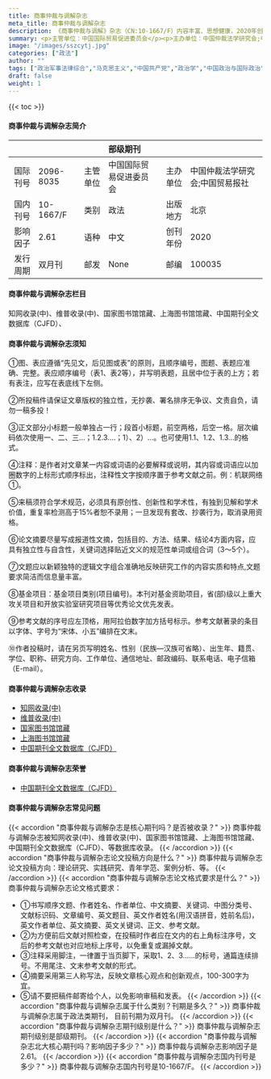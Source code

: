 ```yaml
---
title: 商事仲裁与调解杂志
meta_title: 商事仲裁与调解杂志
description: 《商事仲裁与调解》杂志（CN:10-1667/F）内容丰富、思想健康，2020年创刊，目前以双月刊形式发行，刊物对外积极扩大宣传，致力于提高杂志质量与影响。该杂志是国内商事仲裁与调解领域的重要学术刊物，旨在发表高质量原创研究成果、综述及快报，专注于商事争议解决领域的专业内容。 这本双月刊的内容主要包括对商事仲裁和调解案例的深入分析，覆盖了合同争议、投资纠纷、知识产权保护、企业并购、破产清算等多个领域。案例分析不仅涉及国内案件，还包括国际商事仲裁和调解案例，反映了商事活动的全球化趋势和多元化的争议解决需求。通过具体案例的深入剖析，杂志展示了法律在实际争议解决中的应用，包括仲裁协议的效力、仲裁程序的合法性、仲裁裁决的执行以及调解过程中的策略和技巧。 《商事仲裁与调解》杂志对法律从业者具有重要的参考价值，同时，也为商事活动参与者、学者以及对商事法律感兴趣的公众提供了宝贵的学习资源。杂志的特色在于其深入剖析案例背后的法律逻辑、争议焦点及裁决理由，不仅揭示仲裁庭或调解机构在处理特定争议时的策略和方法，还探讨了法律原则在不同情境下的适用性和解释空间。 此外，杂志在学术界和实务界都有较高的影响力，其收录在多个重要数据库中，如中国期刊全文数据库（CJFD），并且是中国人文社科核心期刊之一。该杂志的创刊和发展，体现了中国在商事仲裁与调解领域的学术研究和实践操作的深入与进步。
summary: <p>主管单位：中国国际贸易促进委员会</p><p>主办单位：中国仲裁法学研究会;中国贸易报社</p><p>发行级别：部级期刊</p><p>发行周期：双月刊</p>
image: "/images/sszcytj.jpg"
categories: ["政法"]
author: ""
tags: ["政治军事法律综合","马克思主义","中国共产党","政治学","中国政治与国际政治","思想政治教育","行政学及国家行政管理","政党及群众组织","军事","公安","法理、法史","宪法","行政法及地方法制","民商法","刑法","经济法","诉讼法与司法制度","国际法","G157",]
draft: false
weight: 1
---
```


{{< toc >}}

#### 商事仲裁与调解杂志简介
|               |                               |               | 部级期刊        |               |                           |
| ------------: | :---------------------------- | ------------: | :---------------------------- | ------------: | :------------------------ |
| 国际刊号      | 2096-8035   | 主管单位      | 中国国际贸易促进委员会     | 主办单位      | 中国仲裁法学研究会;中国贸易报社     |
| 国内刊号      | 10-1667/F        | 类别          | 政法       | 出版地方      | 北京           |
| 影响因子      | 2.61        | 语种          | 中文             | 创刊年份      | 2020    |
| 发行周期      | 双月刊    | 邮发          | None              | 邮编          | 100035      |

#### 商事仲裁与调解杂志栏目
<span>知网收录(中)</span>、<span>维普收录(中)</span>、<span>国家图书馆馆藏</span>、<span>上海图书馆馆藏</span>、<span>中国期刊全文数据库（CJFD）</span>、

#### 商事仲裁与调解杂志须知
<p><p>
	①图、表应遵循“先见文，后见图或表”的原则，且顺序编号，图题、表题应准确、完整。表应顺序编号（表1、表2等），并写明表题，且居中位于表的上方；若有表注，应写在表底线下左侧。
</p><p>
	②所投稿件请保证文章版权的独立性，无抄袭、署名排序无争议、文责自负，请勿一稿多投！
</p><p>
	③正文部分小标题一般单独占一行；段首小标题，前空两格，后空一格。层次编码依次使用一、二、三…；1.2.3.…；1）、2）…。也可使用1.1、1.2、1.3…的格式。
</p><p>
	④注释：是作者对文章某一内容或词语的必要解释或说明，其内容或词语应以加圈数字的上标形式顺序标出，注释性文字按顺序置于参考文献之前。例：机联网络①。
</p><p>
	⑤来稿须符合学术规范，必须具有原创性、创新性和学术性，有独到见解和学术价值，重复率检测高于15%者恕不录用；一旦发现有套改、抄袭行为，取消录用资格。
</p><p>
	⑥论文摘要尽量写成报道性文摘，包括目的、方法、结果、结论4方面内容，应具有独立性与自含性，关键词选择贴近文义的规范性单词或组合词（3～5个）。
</p><p>
	⑦文题应以新颖独特的逻辑文字组合准确地反映研究工作的内容实质和特点,文题要求简洁而信息量丰富。
</p><p>
	⑧基金项目：基金项目类别(项目编号)。本刊对基金资助项目，省(部)级以上重大攻关项目和开放实验室研究项目等优秀论文优先发表。
</p><p>
	⑨参考文献的序号应左顶格，用阿拉伯数字加方括号标示。参考文献著录的条目以字体、字号为“宋体、小五”编排在文末。
</p><p>
	⑩作者投稿时，请在另页写明姓名、性别（民族—汉族可省略）、出生年、籍贯、学位、职称、研究方向、工作单位、通信地址、邮政编码、联系电话、电子信箱（E-mail）。
</p></p>


#### 商事仲裁与调解杂志收录
<ul>
    <li class="inline-block">
        <a class="bg-theme-light hover:bg-primary dark:bg-darkmode-theme-light dark:hover:bg-darkmode-primary dark:hover:text-dark m-1 block rounded px-3 py-1 hover:text-white" href="#商事仲裁与调解杂志收录">
        知网收录(中)
        </a>
    </li>
    <li class="inline-block">
        <a class="bg-theme-light hover:bg-primary dark:bg-darkmode-theme-light dark:hover:bg-darkmode-primary dark:hover:text-dark m-1 block rounded px-3 py-1 hover:text-white" href="#商事仲裁与调解杂志收录">
        维普收录(中)
        </a>
    </li>
    <li class="inline-block">
        <a class="bg-theme-light hover:bg-primary dark:bg-darkmode-theme-light dark:hover:bg-darkmode-primary dark:hover:text-dark m-1 block rounded px-3 py-1 hover:text-white" href="#商事仲裁与调解杂志收录">
        国家图书馆馆藏
        </a>
    </li>
    <li class="inline-block">
        <a class="bg-theme-light hover:bg-primary dark:bg-darkmode-theme-light dark:hover:bg-darkmode-primary dark:hover:text-dark m-1 block rounded px-3 py-1 hover:text-white" href="#商事仲裁与调解杂志收录">
        上海图书馆馆藏
        </a>
    </li>
    <li class="inline-block">
        <a class="bg-theme-light hover:bg-primary dark:bg-darkmode-theme-light dark:hover:bg-darkmode-primary dark:hover:text-dark m-1 block rounded px-3 py-1 hover:text-white" href="#商事仲裁与调解杂志收录">
        中国期刊全文数据库（CJFD）
        </a>
    </li>
</ul>



#### 商事仲裁与调解杂志荣誉
<ul>
    <li class="inline-block">
        <a class="bg-theme-light hover:bg-primary dark:bg-darkmode-theme-light dark:hover:bg-darkmode-primary dark:hover:text-dark m-1 block rounded px-3 py-1 hover:text-white" href="#商事仲裁与调解杂志荣誉">
        中国期刊全文数据库（CJFD）
        </a>
    </li>
</ul>












#### 商事仲裁与调解杂志常见问题
{{< accordion "商事仲裁与调解杂志是核心期刊吗？是否被收录？" >}}
商事仲裁与调解杂志被知网收录(中)、维普收录(中)、国家图书馆馆藏、上海图书馆馆藏、中国期刊全文数据库（CJFD）、等数据库收录。
{{< /accordion >}}
{{< accordion "商事仲裁与调解杂志论文投稿方向是什么？" >}}
商事仲裁与调解杂志论文投稿方向：理论研究、实践研究、青年学范、案例分析、等。
{{< /accordion >}}
{{< accordion "商事仲裁与调解杂志论文格式要求是什么？" >}}
商事仲裁与调解杂志论文格式要求：
- ①书写顺序文题、作者姓名、作者单位、中文摘要、关键词、中图分类号、文献标识码、文章编号、英文题目、英文作者姓名(用汉语拼音，姓前名后)，英文作者单位、英文摘要、英文关键词、正文、参考文献。
- ②为方便前后文献对照检查，在投稿时作者应在文内的右上角标注序号，文后的参考文献也对应地标上序号，以免重复或漏掉文献。
- ③注释采用脚注，一律置于当页脚下，采取1、2、3……的标号，通篇连续排号。不用尾注、文末参考文献的形式。
- ④摘要采用第三人称写法，反映文章核心观点和创新观点，100-300字为宜。
- ⑤请不要把稿件邮寄给个人，以免影响审稿和发表。
{{< /accordion >}}
{{< accordion "商事仲裁与调解杂志属于什么类别？刊期是多久？" >}}
商事仲裁与调解杂志属于政法类期刊， 目前刊期为双月刊。
{{< /accordion >}}
{{< accordion "商事仲裁与调解杂志期刊级别是什么？" >}}
商事仲裁与调解杂志期刊级别是部级期刊。
{{< /accordion >}}
{{< accordion "商事仲裁与调解杂志北大核心期刊吗？影响因子多少？" >}}
商事仲裁与调解杂志影响因子是2.61。
{{< /accordion >}}
{{< accordion "商事仲裁与调解杂志国内刊号是多少？" >}}
商事仲裁与调解杂志国内刊号是10-1667/F。
{{< /accordion >}}